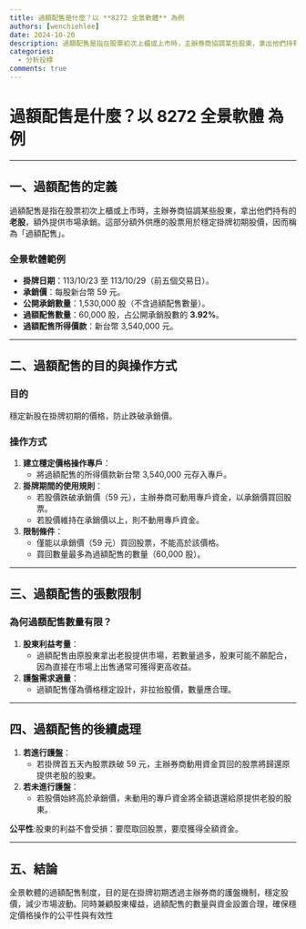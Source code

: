 ```yaml
---
title: 過額配售是什麼？以 **8272 全景軟體** 為例
authors: [wenchiehlee]
date: 2024-10-20
description: 過額配售是指在股票初次上櫃或上市時，主辦券商協調某些股東，拿出他們持有的**老股**，額外提供市場承銷。這部分額外供應的股票用於穩定掛牌初期股價，因而稱為「過額配售」
categories:
  - 分析投標
comments: true
---
```


# 過額配售是什麼？以 **8272 全景軟體** 為例

---

## 一、過額配售的定義

過額配售是指在股票初次上櫃或上市時，主辦券商協調某些股東，拿出他們持有的**老股**，額外提供市場承銷。這部分額外供應的股票用於穩定掛牌初期股價，因而稱為「過額配售」。

### 全景軟體範例
- **掛牌日期**：113/10/23 至 113/10/29（前五個交易日）。
- **承銷價**：每股新台幣 59 元。
- **公開承銷數量**：1,530,000 股（不含過額配售數量）。
- **過額配售數量**：60,000 股，占公開承銷股數的 **3.92%**。
- **過額配售所得價款**：新台幣 3,540,000 元。

---

## 二、過額配售的目的與操作方式

### **目的**
穩定新股在掛牌初期的價格，防止跌破承銷價。

### **操作方式**
1. **建立穩定價格操作專戶**：
      - 將過額配售的所得價款新台幣 3,540,000 元存入專戶。
2. **掛牌期間的使用規則**：
      - 若股價跌破承銷價（59 元），主辦券商可動用專戶資金，以承銷價買回股票。
      - 若股價維持在承銷價以上，則不動用專戶資金。
3. **限制條件**：
      - 僅能以承銷價（59 元）買回股票，不能高於該價格。
      - 買回數量最多為過額配售的數量（60,000 股）。

---

## 三、過額配售的張數限制

### **為何過額配售數量有限？**
1. **股東利益考量**：
      - 過額配售由原股東拿出老股提供市場，若數量過多，股東可能不願配合，因為直接在市場上出售通常可獲得更高收益。
2. **護盤需求適量**：
      - 過額配售僅為價格穩定設計，非拉抬股價，數量應合理。


---

## 四、過額配售的後續處理

1. **若進行護盤**：
      - 若掛牌首五天內股票跌破 59 元，主辦券商動用資金買回的股票將歸還原提供老股的股東。
2. **若未進行護盤**：
      - 若股價始終高於承銷價，未動用的專戶資金將全額退還給原提供老股的股東。

**公平性**:股東的利益不會受損：要麼取回股票，要麼獲得全額資金。

---

## 五、結論

全景軟體的過額配售制度，目的是在掛牌初期透過主辦券商的護盤機制，穩定股價，減少市場波動。同時兼顧股東權益，過額配售的數量與資金設置合理，確保穩定價格操作的公平性與有效性
